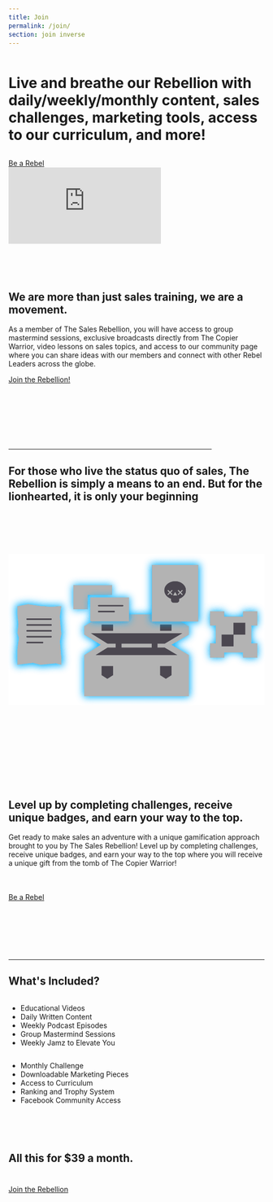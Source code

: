 ```yaml
---
title: Join
permalink: /join/
section: join inverse
---
```


<div style="background:url(/img/bg-bolt.png) no-repeat;background-position:calc(50% - 550px) bottom">
  <div class="row" style="margin-bottom:60px">
    <div class="column medium-8 medium-offset-2 text-center">
      <h1 class="text-xlarge" style="margin-bottom:30px"><strong>Live and breathe our Rebellion</strong> with daily/weekly/monthly content, sales challenges, marketing tools, access to our curriculum, and more!</h1>
      <a class="button secondary red ghost" style="margin-bottom:50px" href="https://my.salesrebellion.com">Be a Rebel</a>
      <div class="vimeo">
        <iframe title="Welcome to The Sales Rebellion Video" src='https://player.vimeo.com/video/320590883?byline=false&title=false&portrait=false' frameborder='0' webkitAllowFullScreen mozallowfullscreen allowFullScreen></iframe>
      </div>
    </div>
  </div>
</div>
<div style="background:url(/img/bg-triangle.png) no-repeat;background-position:calc(50% + 650px)">
  <div class="row" style="margin-bottom:100px">
    <div class="column medium-8 medium-offset-2">
      <h2 class="text-xlarge">We are more than just sales training, <strong>we are a movement.</strong></h2>
      <p>As a member of The Sales Rebellion, you will have access to group mastermind sessions, exclusive broadcasts directly from The Copier Warrior, video lessons on sales topics, and access to our community page where you can share ideas with our members and connect with other Rebel Leaders across the globe.</p>
      <p><a class="special" href="https://my.salesrebellion.com">Join the Rebellion!</a></p>
    </div>
  </div>
</div>
<div style="background:url(/img/bg-circle-yellow.png) no-repeat;background-position:calc(50% - 550px) top">
  <div class="row text-center">
    <div class="column medium-8 medium-offset-2">
      <hr style="max-width:400px" />
      <h2 class="text-xlarge" style="margin-bottom:100px">For those who live the status quo of sales, The Rebellion is simply a means to an end. <strong>But for the lionhearted, it is only your beginning</strong></h2>
    </div>
  </div>
</div>
<div style="background:url(/img/bg-circle-black.png) no-repeat;background-position:calc(50% + 500px)">
  <div class="row text-center" style="margin-bottom:100px">
    <div class="column medium-8 medium-offset-2">
      <img alt="Marketing Box" src="/img/marketing-box.png" style="margin-bottom:50px" />
    </div>
  </div>
</div>
<div style="background:url(/img/bg-rectangle.png) no-repeat;background-position:calc(50% - 500px)">
  <div class="row text-center" style="margin-bottom:100px">
    <div class="column medium-8 medium-offset-2">
      <h2 class="text-xlarge">Level up by completing challenges, receive unique badges, and <strong>earn your way to the top.</strong></h2>
      <p style="margin-bottom:50px">Get ready to make sales an adventure with a unique gamification approach brought to you by The Sales Rebellion! Level up by completing challenges, receive unique badges, and earn your way to the top where you will receive a unique gift from the tomb of The Copier Warrior!</p>
      <a class="button" href="/join/">Be a Rebel</a>
    </div>
  </div>
</div>
<div class="row">
  <div class="column medium-8 medium-offset-2">
    <hr />
    <h2 class="text-xlarge">What's Included?</h2>
  </div>
</div>
<div style="background:url(/img/bg-bolt.png) no-repeat;background-position:calc(50% + 650px) bottom">
  <div class="row" style="margin-bottom:50px">
    <div class="column medium-4 medium-offset-2">
      <ul class="check">
        <li>Educational Videos</li>
        <li>Daily Written Content</li>
        <li>Weekly Podcast Episodes</li>
        <li>Group Mastermind Sessions</li>
        <li>Weekly Jamz to Elevate You</li>
      </ul>
    </div>
    <div class="column medium-4 end">
      <ul class="check">
        <li>Monthly Challenge</li>
        <li>Downloadable Marketing Pieces</li>
        <li>Access to Curriculum</li>
        <li>Ranking and Trophy System</li>
        <li>Facebook Community Access</li>
      </ul>
    </div>
  </div>
</div>
<div style="background:url(/img/bg-circle-yellow.png) no-repeat;background-position:calc(50% - 550px) top">
  <div class="row text-center">
    <div class="column medium-8 medium-offset-2">
      <h2 class="text-xlarge" style="margin-bottom:40px">All this for <strong>$39 a month.</strong></h2>
      <a class="button" style="margin-bottom:100px" href="/join/">Join the Rebellion</a>
    </div>
  </div>
</div>
